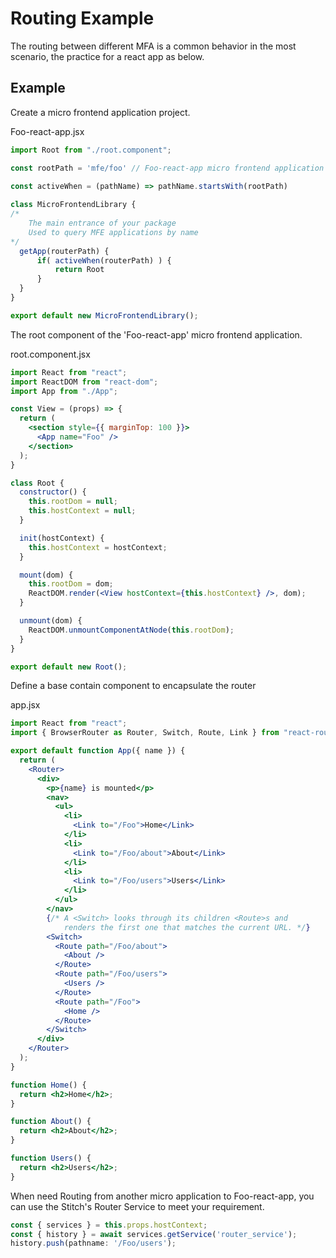 # Routing Example
The routing between different MFA is a common behavior in the most scenario, the practice for a react app as below.

## Example
Create a micro frontend application project.

Foo-react-app.jsx
```jsx
import Root from "./root.component";

const rootPath = 'mfe/foo' // Foo-react-app micro frontend application root path
 
const activeWhen = (pathName) => pathName.startsWith(rootPath)

class MicroFrontendLibrary {
/*
    The main entrance of your package
    Used to query MFE applications by name
*/
  getApp(routerPath) {
      if( activeWhen(routerPath) ) {
          return Root
      }
  }
}

export default new MicroFrontendLibrary();
```
The root component of the 'Foo-react-app' micro frontend application.

root.component.jsx
```jsx
import React from "react";
import ReactDOM from "react-dom";
import App from "./App";

const View = (props) => {
  return (
    <section style={{ marginTop: 100 }}>
      <App name="Foo" />
    </section>
  );
}

class Root {
  constructor() {
    this.rootDom = null;
    this.hostContext = null;
  }

  init(hostContext) {
    this.hostContext = hostContext;
  }

  mount(dom) {
    this.rootDom = dom;
    ReactDOM.render(<View hostContext={this.hostContext} />, dom);
  }

  unmount(dom) {
    ReactDOM.unmountComponentAtNode(this.rootDom);
  }
}

export default new Root();
```
Define a base contain component to encapsulate the router

app.jsx
```jsx
import React from "react";
import { BrowserRouter as Router, Switch, Route, Link } from "react-router-dom";

export default function App({ name }) {
  return (
    <Router>
      <div>
        <p>{name} is mounted</p>
        <nav>
          <ul>
            <li>
              <Link to="/Foo">Home</Link>
            </li>
            <li>
              <Link to="/Foo/about">About</Link>
            </li>
            <li>
              <Link to="/Foo/users">Users</Link>
            </li>
          </ul>
        </nav>
        {/* A <Switch> looks through its children <Route>s and
            renders the first one that matches the current URL. */}
        <Switch>
          <Route path="/Foo/about">
            <About />
          </Route>
          <Route path="/Foo/users">
            <Users />
          </Route>
          <Route path="/Foo">
            <Home />
          </Route>
        </Switch>
      </div>
    </Router>
  );
}

function Home() {
  return <h2>Home</h2>;
}

function About() {
  return <h2>About</h2>;
}

function Users() {
  return <h2>Users</h2>;
}
```

When need Routing from another micro application to Foo-react-app, you can use the Stitch's Router Service to meet your requirement.
```js
const { services } = this.props.hostContext;
const { history } = await services.getService('router_service');
history.push(pathname: '/Foo/users');
```
